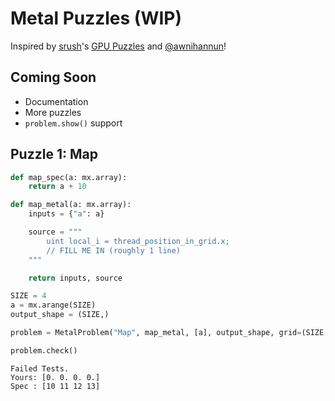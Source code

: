 # Metal Puzzles (WIP)

Inspired by [srush](https://github.com/srush)'s [GPU Puzzles](https://github.com/srush/GPU-Puzzles) and [@awnihannun](https://x.com/awnihannun/status/1833376670063202536)!

## Coming Soon
- Documentation
- More puzzles
- `problem.show()` support

## Puzzle 1: Map

```python
def map_spec(a: mx.array):
    return a + 10

def map_metal(a: mx.array):
    inputs = {"a": a}

    source = """
        uint local_i = thread_position_in_grid.x;
        // FILL ME IN (roughly 1 line)
    """

    return inputs, source 

SIZE = 4
a = mx.arange(SIZE)
output_shape = (SIZE,)

problem = MetalProblem("Map", map_metal, [a], output_shape, grid=(SIZE,1,1), threadgroup=(SIZE,1,1), spec=map_spec)
```

```python
problem.check()
```

    Failed Tests.
    Yours: [0. 0. 0. 0.]
    Spec : [10 11 12 13]
